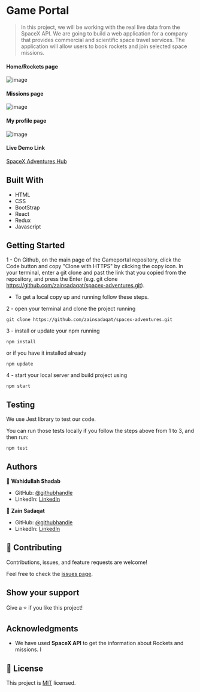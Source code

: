 
# Game Portal

> In this project, we will be working with the real live data from the SpaceX API. We are going to build a web application for a company that provides commercial and scientific space travel services. The application will allow users to book rockets and join selected space missions.

#### Home/Rockets page
![image](https://user-images.githubusercontent.com/51750930/142662068-924a9e2a-f233-46a7-9170-fc8e6839ccf5.png)

#### Missions page
![image](https://user-images.githubusercontent.com/51750930/142675001-d61d0872-6480-441a-8452-2c9da16ea099.png)

#### My profile page
![image](https://user-images.githubusercontent.com/51750930/142675144-0faf00ea-f491-4113-8d13-61cc5c7946f3.png)

#### Live Demo Link
[SpaceX Adventures Hub](https://spacex-adventures-hub.netlify.app/)

## Built With

- HTML 
- CSS
- BootStrap
- React
- Redux
- Javascript


## Getting Started

1 - On Github, on the main page of the Gameportal repository, click the Code button and copy "Clone with HTTPS" by clicking the copy icon.
In your terminal, enter a git clone and past the link that you copied from the repository, and press the   Enter
(e.g. git clone https://github.com/zainsadaqat/spacex-adventures.git).

* To get a local copy up and running follow these steps.

2 - open your terminal and clone the project running 

`git clone https://github.com/zainsadaqat/spacex-adventures.git`

3 - install or update your npm running

`npm install` 

or if you have it installed already 

`npm update`

4 - start your local server and build project using

`npm start`

## Testing

We use Jest library to test our code.

You can run those tests locally if you follow the steps above from 1 to 3, and then run:

`npm test`

## Authors

👤 **Wahidullah Shadab**

- GitHub: [@githubhandle](https://github.com/shadabwahidullah)
- LinkedIn: [LinkedIn](https://www.linkedin.com/in/wahidullah-shadab-2712031a3)

👤 **Zain Sadaqat**

- GitHub: [@githubhandle](https://github.com/zainsadaqat)
- LinkedIn: [LinkedIn](https://www.linkedin.com/in/zain-sadaqat/)

## 🤝 Contributing

Contributions, issues, and feature requests are welcome!

Feel free to check the [issues page](../../issues/).

## Show your support

Give a ⭐️ if you like this project!

## Acknowledgments

- We have used **SpaceX API** to get the information about Rockets and missions. I
## 📝 License

This project is [MIT](./MIT.md) licensed.
